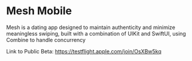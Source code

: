 # Mesh Mobile
Mesh is a dating app designed to maintain authenticity and minimize meaningless swiping, built with a combination of UIKit and SwiftUI, using Combine to handle concurrency


Link to Public Beta: https://testflight.apple.com/join/OsXBw5kq

